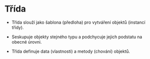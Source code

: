 # Třída

- Třída slouží jako šablona (předloha) pro vytváření objektů (instancí třídy).

- Seskupuje objekty stejného typu a podchycuje jejich podstatu na obecné úrovni. 

- Třída definuje data (vlastnosti) a metody (chování) objektů.